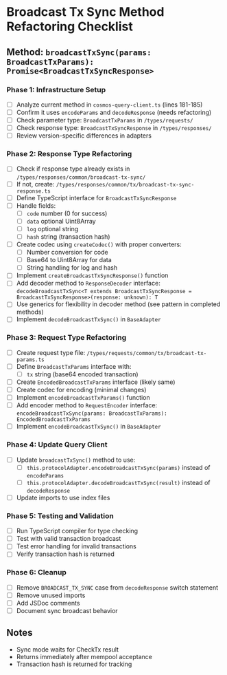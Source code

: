 # Broadcast Tx Sync Method Refactoring Checklist

## Method: `broadcastTxSync(params: BroadcastTxParams): Promise<BroadcastTxSyncResponse>`

### Phase 1: Infrastructure Setup
- [ ] Analyze current method in `cosmos-query-client.ts` (lines 181-185)
- [ ] Confirm it uses `encodeParams` and `decodeResponse` (needs refactoring)
- [ ] Check parameter type: `BroadcastTxParams` in `/types/requests/`
- [ ] Check response type: `BroadcastTxSyncResponse` in `/types/responses/`
- [ ] Review version-specific differences in adapters

### Phase 2: Response Type Refactoring
- [ ] Check if response type already exists in `/types/responses/common/broadcast-tx-sync/`
- [ ] If not, create: `/types/responses/common/tx/broadcast-tx-sync-response.ts`
- [ ] Define TypeScript interface for `BroadcastTxSyncResponse`
- [ ] Handle fields:
  - [ ] `code` number (0 for success)
  - [ ] `data` optional Uint8Array
  - [ ] `log` optional string
  - [ ] `hash` string (transaction hash)
- [ ] Create codec using `createCodec()` with proper converters:
  - [ ] Number conversion for code
  - [ ] Base64 to Uint8Array for data
  - [ ] String handling for log and hash
- [ ] Implement `createBroadcastTxSyncResponse()` function
- [ ] Add decoder method to `ResponseDecoder` interface: `decodeBroadcastTxSync<T extends BroadcastTxSyncResponse = BroadcastTxSyncResponse>(response: unknown): T`
- [ ] Use generics for flexibility in decoder method (see pattern in completed methods)
- [ ] Implement `decodeBroadcastTxSync()` in `BaseAdapter`

### Phase 3: Request Type Refactoring
- [ ] Create request type file: `/types/requests/common/tx/broadcast-tx-params.ts`
- [ ] Define `BroadcastTxParams` interface with:
  - [ ] `tx` string (base64 encoded transaction)
- [ ] Create `EncodedBroadcastTxParams` interface (likely same)
- [ ] Create codec for encoding (minimal changes)
- [ ] Implement `encodeBroadcastTxParams()` function
- [ ] Add encoder method to `RequestEncoder` interface: `encodeBroadcastTxSync(params: BroadcastTxParams): EncodedBroadcastTxParams`
- [ ] Implement `encodeBroadcastTxSync()` in `BaseAdapter`

### Phase 4: Update Query Client
- [ ] Update `broadcastTxSync()` method to use:
  - [ ] `this.protocolAdapter.encodeBroadcastTxSync(params)` instead of `encodeParams`
  - [ ] `this.protocolAdapter.decodeBroadcastTxSync(result)` instead of `decodeResponse`
- [ ] Update imports to use index files

### Phase 5: Testing and Validation
- [ ] Run TypeScript compiler for type checking
- [ ] Test with valid transaction broadcast
- [ ] Test error handling for invalid transactions
- [ ] Verify transaction hash is returned

### Phase 6: Cleanup
- [ ] Remove `BROADCAST_TX_SYNC` case from `decodeResponse` switch statement
- [ ] Remove unused imports
- [ ] Add JSDoc comments
- [ ] Document sync broadcast behavior

## Notes
- Sync mode waits for CheckTx result
- Returns immediately after mempool acceptance
- Transaction hash is returned for tracking